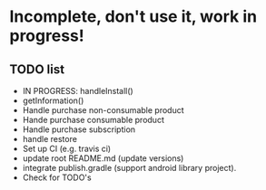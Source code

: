 # Incomplete, don't use it, work in progress!

## TODO list

* IN PROGRESS: handleInstall()
* getInformation()
* Handle purchase non-consumable product
* Hande purchase consumable product
* Handle purchase subscription
* handle restore
* Set up CI (e.g. travis ci)
* update root README.md (update versions)
* integrate publish.gradle (support android library project).
* Check for TODO's